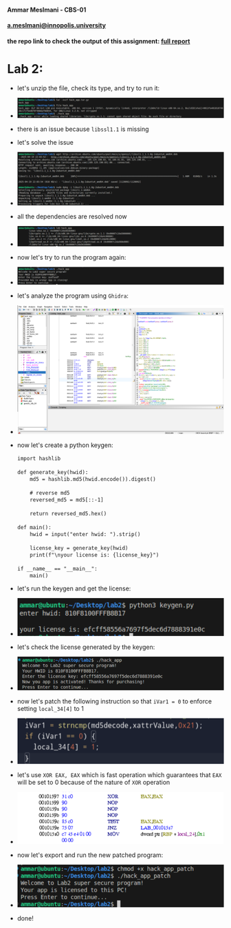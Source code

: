 #### Ammar Meslmani - CBS-01

#### a.meslmani@innopolis.university

#### the repo link to check the output of this assignment: [full report](https://github.com/spaghetti-cod3r/advanced_linux/tree/main/lab2)

# Lab 2:

- let's unzip the file, check its type, and try to run it:
- ![img](assets/image1.png)
- there is an issue because `libssl1.1` is missing
- let's solve the issue
- ![img](assets/image2.png)
- all the dependencies are resolved now
- ![img](assets/image3.png)
- now let's try to run the program again:
- ![img](assets/image4.png)
- let's analyze the program using `Ghidra`:
- ![img](assets/image5.png)
- now let's create a python keygen:

  ```
  import hashlib

  def generate_key(hwid):
      md5 = hashlib.md5(hwid.encode()).digest()

      # reverse md5
      reversed_md5 = md5[::-1]

      return reversed_md5.hex()

  def main():
      hwid = input("enter hwid: ").strip()

      license_key = generate_key(hwid)
      print(f"\nyour license is: {license_key}")

  if __name__ == "__main__":
      main()
  ```
- let's run the keygen and get the license:
- ![img](assets/image6.png)
- let's check the license generated by the keygen:
- ![img](assets/image10.png)
- now let's patch the following instruction so that `iVar1 = 0` to enforce setting `local_34[4]` to 1
- ![img](assets/image7.png)
- let's use `XOR EAX, EAX` which is  fast operation which guarantees that `EAX` will be set to 0 because of the nature of `XOR` operation
- ![img](assets/image8.png)
- now let's export and run the new patched program:
- ![img](assets/image9.png)
- done!

